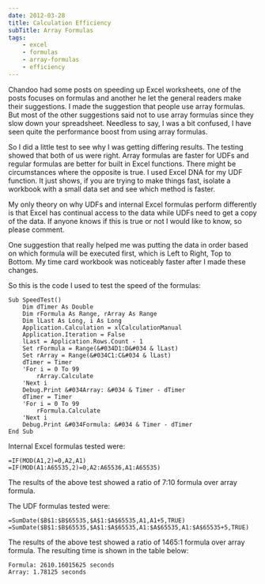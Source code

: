 ```yaml
---
date: 2012-03-28
title: Calculation Efficiency
subTitle: Array Formulas
tags:
    - excel
    - formulas
    - array-formulas
    - efficiency
---
```


Chandoo had some posts on speeding up Excel worksheets, one of the posts focuses on formulas and another he let the general readers make their suggestions. I made the suggestion that people use array formulas. But most of the other suggestions said not to use array formulas since they slow down your spreadsheet. Needless to say, I was a bit confused, I have seen quite the performance boost from using array formulas.

So I did a little test to see why I was getting differing results. The testing showed that both of us were right. Array formulas are faster for UDFs and regular formulas are better for built in Excel functions. There might be circumstances where the opposite is true. I used Excel DNA for my UDF function. It just shows, if you are trying to make things fast, isolate a workbook with a small data set and see which method is faster.

My only theory on why UDFs and internal Excel formulas perform differently is that Excel has continual access to the data while UDFs need to get a copy of the data. If anyone knows if this is true or not I would like to know, so please comment.

One suggestion that really helped me was putting the data in order based on which formula will be executed first, which is Left to Right, Top to Bottom. My time card workbook was noticeably faster after I made these changes.

So this is the code I used to test the speed of the formulas:

``` vbscript
Sub SpeedTest()
    Dim dTimer As Double
    Dim rFormula As Range, rArray As Range
    Dim lLast As Long, i As Long
    Application.Calculation = xlCalculationManual
    Application.Iteration = False
    lLast = Application.Rows.Count - 1
    Set rFormula = Range(&#034D1:D&#034 & lLast)
    Set rArray = Range(&#034C1:C&#034 & lLast)
    dTimer = Timer
    'For i = 0 To 99
        rArray.Calculate
    'Next i
    Debug.Print &#034Array: &#034 & Timer - dTimer
    dTimer = Timer
    'For i = 0 To 99
        rFormula.Calculate
    'Next i
    Debug.Print &#034Formula: &#034 & Timer - dTimer
End Sub
```

Internal Excel formulas tested were:

``` vbscript
=IF(MOD(A1,2)=0,A2,A1)
=IF(MOD(A1:A65535,2)=0,A2:A65536,A1:A65535)
```

The results of the above test showed a ratio of 7:10 formula over array formula.

The UDF formulas tested were:

``` vbscript
=SumDate($B$1:$B$65535,$A$1:$A$65535,A1,A1+5,TRUE)
=SumDate($B$1:$B$65535,$A$1:$A$65535,A1:$A$65535,A1:$A$65535+5,TRUE)
```

The results of the above test showed a ratio of 1465:1 formula over array formula. The resulting time is shown in the table below:

``` vbscript
Formula: 2610.16015625 seconds
Array: 1.78125 seconds
```
